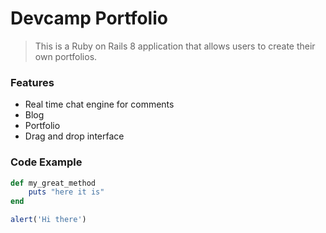 # Devcamp Portfolio

> This is a Ruby on Rails 8 application that allows users to create their own portfolios. 

### Features
- Real time chat engine for comments
- Blog
- Portfolio
- Drag and drop interface

### Code Example

```ruby
def my_great_method
	puts "here it is"
end
```

```javascript
alert('Hi there')
```